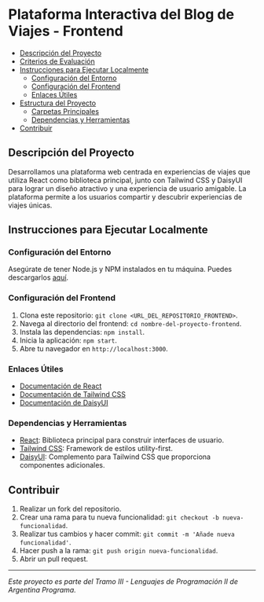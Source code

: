 # Plataforma Interactiva del Blog de Viajes - Frontend

- [Descripción del Proyecto](#descripción-del-proyecto)
- [Criterios de Evaluación](#criterios-de-evaluación)
- [Instrucciones para Ejecutar Localmente](#instrucciones-para-ejecutar-localmente)
  - [Configuración del Entorno](#configuración-del-entorno)
  - [Configuración del Frontend](#configuración-del-frontend)
  - [Enlaces Útiles](#enlaces-útiles)
- [Estructura del Proyecto](#estructura-del-proyecto)
  - [Carpetas Principales](#carpetas-principales)
  - [Dependencias y Herramientas](#dependencias-y-herramientas)
- [Contribuir](#contribuir)

## Descripción del Proyecto

Desarrollamos una plataforma web centrada en experiencias de viajes que utiliza React como biblioteca principal, junto con Tailwind CSS y DaisyUI para lograr un diseño atractivo y una experiencia de usuario amigable. La plataforma permite a los usuarios compartir y descubrir experiencias de viajes únicas.

## Instrucciones para Ejecutar Localmente

### Configuración del Entorno

Asegúrate de tener Node.js y NPM instalados en tu máquina. Puedes descargarlos [aquí](https://nodejs.org/).

### Configuración del Frontend

1. Clona este repositorio: `git clone <URL_DEL_REPOSITORIO_FRONTEND>`.
2. Navega al directorio del frontend: `cd nombre-del-proyecto-frontend`.
3. Instala las dependencias: `npm install`.
4. Inicia la aplicación: `npm start`.
5. Abre tu navegador en `http://localhost:3000`.

### Enlaces Útiles

- [Documentación de React](https://reactjs.org/docs/getting-started.html)
- [Documentación de Tailwind CSS](https://tailwindcss.com/docs)
- [Documentación de DaisyUI](https://daisyui.com/docs/introduction)


### Dependencias y Herramientas

- [React](https://reactjs.org/): Biblioteca principal para construir interfaces de usuario.
- [Tailwind CSS](https://tailwindcss.com/): Framework de estilos utility-first.
- [DaisyUI](https://daisyui.com/): Complemento para Tailwind CSS que proporciona componentes adicionales.

## Contribuir

1. Realizar un fork del repositorio.
2. Crear una rama para tu nueva funcionalidad: `git checkout -b nueva-funcionalidad`.
3. Realizar tus cambios y hacer commit: `git commit -m 'Añade nueva funcionalidad'`.
4. Hacer push a la rama: `git push origin nueva-funcionalidad`.
5. Abrir un pull request.

---

_Este proyecto es parte del Tramo III - Lenguajes de Programación II de Argentina Programa._
